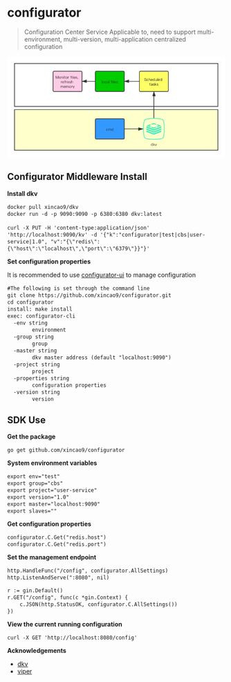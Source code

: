 # configurator

>Configuration Center Service Applicable to, need to support multi-environment, multi-version, multi-application centralized configuration

![architectures](https://raw.githubusercontent.com/xincao9/configurator/master/configurator.png)


## Configurator Middleware Install

**Install dkv**

```
docker pull xincao9/dkv
docker run -d -p 9090:9090 -p 6380:6380 dkv:latest

curl -X PUT -H 'content-type:application/json' 'http://localhost:9090/kv' -d '{"k":"configurator|test|cbs|user-service|1.0", "v":"{\"redis\":{\"host\":\"localhost\",\"port\":\"6379\"}}"}'
```

**Set configuration properties**

It is recommended to use [configurator-ui](https://github.com/xincao9/configurator/tree/master/api) to manage configuration

```
#The following is set through the command line
git clone https://github.com/xincao9/configurator.git
cd configurator
install: make install
exec: configurator-cli
  -env string
    	environment
  -group string
    	group
  -master string
    	dkv master address (default "localhost:9090")
  -project string
    	project
  -properties string
    	configuration properties
  -version string
    	version
```

## SDK Use 

**Get the package**

```
go get github.com/xincao9/configurator
```

**System environment variables**

```
export env="test"
export group="cbs"
export project="user-service"
export version="1.0"
export master="localhost:9090"
export slaves=""
```

**Get configuration properties**

```
configurator.C.Get("redis.host")
configurator.C.Get("redis.port")
```

**Set the management endpoint**

```
http.HandleFunc("/config", configurator.AllSettings)
http.ListenAndServe(":8080", nil)
```

```
r := gin.Default()
r.GET("/config", func(c *gin.Context) {
    c.JSON(http.StatusOK, configurator.C.AllSettings())
})
```

**View the current running configuration**

```
curl -X GET 'http://localhost:8080/config'
```

**Acknowledgements**

* [dkv](https://github.com/xincao9/dkv)
* [viper](https://github.com/spf13/viper)
